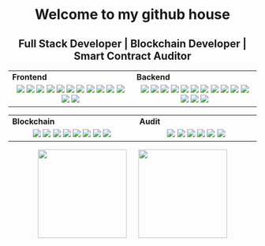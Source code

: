 <h1 align="center">
  Welcome to my github house
</h1>
<h2 align="center">
  Full Stack Developer | Blockchain Developer | Smart Contract Auditor
</h2>

<div align="center" style="witdh:100%"> 
  <table>
    <tr>
      <td valign="center" width="100px"><b>Frontend<b></td>
      <td valign="center" width="100px"><b>Backend<b></td>
    </tr>
    <tr>
      <td valign="center" align="center" width="300px">
        <img src="https://img.shields.io/badge/Angular-3366ff" /> 
        <img src="https://img.shields.io/badge/Flutter-3366ff" /> 
        <img src="https://img.shields.io/badge/HTML-3366ff" /> 
        <img src="https://img.shields.io/badge/React-3366ff" /> 
        <img src="https://img.shields.io/badge/CSS-3366ff" />
        <img src="https://img.shields.io/badge/JavaScript-3366ff" /> 
        <img src="https://img.shields.io/badge/TypeScript-3366ff" />
        <img src="https://img.shields.io/badge/Vue-3366ff" /> 
        <img src="https://img.shields.io/badge/Bootstrap-3366ff" /> 
        <img src="https://img.shields.io/badge/Tailwind-3366ff" /> 
        <img src="https://img.shields.io/badge/Next-3366ff" /> 
        <img src="https://img.shields.io/badge/Nuxt-3366ff" /> 
        <img src="https://img.shields.io/badge/Chart.js-3366ff" />
      </td>      
      <td valign="center" align="center" width="300px">
        <img src="https://img.shields.io/badge/PHP-3366ff" />
        <img src="https://img.shields.io/badge/Laravel-3366ff" /> 
        <img src="https://img.shields.io/badge/Node.js-3366ff" /> 
        <img src="https://img.shields.io/badge/Express-3366ff" /> 
        <img src="https://img.shields.io/badge/Django-3366ff" /> 
        <img src="https://img.shields.io/badge/Python-3366ff" /> 
        <img src="https://img.shields.io/badge/Pandas-3366ff" /> 
        <img src="https://img.shields.io/badge/Numpy-3366ff" /> 
        <img src="https://img.shields.io/badge/Flask-3366ff" /> 
        <img src="https://img.shields.io/badge/Selenium-3366ff" />        
        <img src="https://img.shields.io/badge/Ruby-3366ff" /> 
        <img src="https://img.shields.io/badge/Rails-3366ff" /> 
        <img src="https://img.shields.io/badge/BeautifulSoup-3366ff" /> 
        <img src="https://img.shields.io/badge/Nest.js-3366ff" /> 
      </td>
    </tr>
  </table>
  <table>
    <tr>
      <td valign="center" width="100px"><b>Blockchain<b></td>
      <td valign="center" width="100px"><b>Audit<b></td>
    </tr>
    <tr>
      <td valign="center" align="center" width="300px">
        <img src="https://img.shields.io/badge/Web3.js-purple" /> 
        <img src="https://img.shields.io/badge/Solidity-purple" /> 
        <img src="https://img.shields.io/badge/Ethers.js-purple" /> 
        <img src="https://img.shields.io/badge/Solana-purple" /> 
        <img src="https://img.shields.io/badge/Golang-purple" /> 
        <img src="https://img.shields.io/badge/Rust-purple" /> 
        <img src="https://img.shields.io/badge/Smart Contract-purple" /> 
        <img src="https://img.shields.io/badge/Bitcoin-purple" />
      </td>
      <td valign="center" align="center" width="300px">
        <img src="https://img.shields.io/badge/Ethernaut-red" />
        <img src="https://img.shields.io/badge/DameDeFi-red" />
        <img src="https://img.shields.io/badge/Code4rena-red" />
        <img src="https://img.shields.io/badge/Sherlock-red" />
        <img src="https://img.shields.io/badge/Cyfrin-red" />
        <img src="https://img.shields.io/badge/Hats-red" />
      </td>
    </tr>
  </table>
</div>
        
<p align="center">
  <img height = "180px" style="margin-right: 10px;" src = "https://github-readme-streak-stats.herokuapp.com?user=biginfo2012&theme=tokyonight&hide_border=true&include_all_commits=true&line_height=27">
  <img height = "180px" style="margin-left: 10px;" src = "https://github-readme-stats.vercel.app/api/top-langs/?username=biginfo2012&size_weight=0.5&count_weight=0.5&theme=tokyonight&hide_border=true&include_all_commits=true&count_private=true&layout=compact">
</p>
